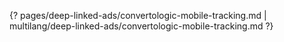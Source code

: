 {? pages/deep-linked-ads/convertologic-mobile-tracking.md | multilang/deep-linked-ads/convertologic-mobile-tracking.md ?}
